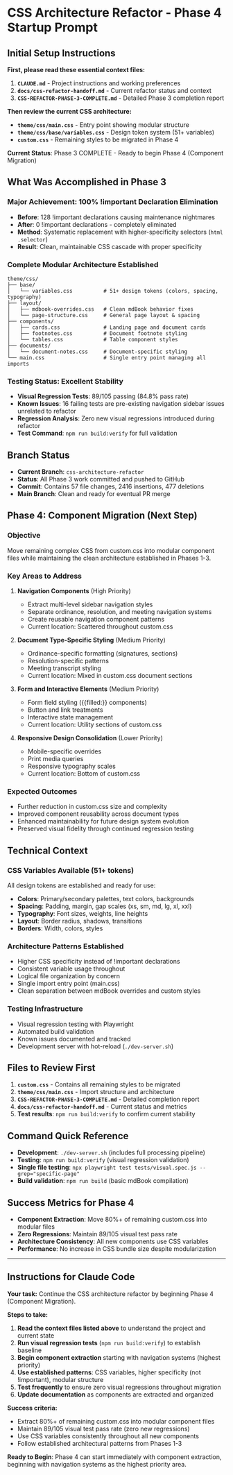 # CSS Architecture Refactor - Phase 4 Startup Prompt

## Initial Setup Instructions

**First, please read these essential context files:**
1. **`CLAUDE.md`** - Project instructions and working preferences
2. **`docs/css-refactor-handoff.md`** - Current refactor status and context
3. **`CSS-REFACTOR-PHASE-3-COMPLETE.md`** - Detailed Phase 3 completion report

**Then review the current CSS architecture:**
- **`theme/css/main.css`** - Entry point showing modular structure
- **`theme/css/base/variables.css`** - Design token system (51+ variables)
- **`custom.css`** - Remaining styles to be migrated in Phase 4

**Current Status**: Phase 3 COMPLETE - Ready to begin Phase 4 (Component Migration)

## What Was Accomplished in Phase 3

### Major Achievement: 100% !important Declaration Elimination
- **Before**: 128 !important declarations causing maintenance nightmares
- **After**: 0 !important declarations - completely eliminated
- **Method**: Systematic replacement with higher-specificity selectors (`html .selector`)
- **Result**: Clean, maintainable CSS cascade with proper specificity

### Complete Modular Architecture Established
```
theme/css/
├── base/
│   └── variables.css          # 51+ design tokens (colors, spacing, typography)
├── layout/
│   ├── mdbook-overrides.css   # Clean mdBook behavior fixes
│   └── page-structure.css     # General page layout & spacing
├── components/
│   ├── cards.css              # Landing page and document cards
│   ├── footnotes.css          # Document footnote styling
│   └── tables.css             # Table component styles
├── documents/
│   └── document-notes.css     # Document-specific styling
└── main.css                   # Single entry point managing all imports
```

### Testing Status: Excellent Stability
- **Visual Regression Tests**: 89/105 passing (84.8% pass rate)
- **Known Issues**: 16 failing tests are pre-existing navigation sidebar issues unrelated to refactor
- **Regression Analysis**: Zero new visual regressions introduced during refactor
- **Test Command**: `npm run build:verify` for full validation

## Branch Status
- **Current Branch**: `css-architecture-refactor`
- **Status**: All Phase 3 work committed and pushed to GitHub
- **Commit**: Contains 57 file changes, 2416 insertions, 477 deletions
- **Main Branch**: Clean and ready for eventual PR merge

## Phase 4: Component Migration (Next Step)

### Objective
Move remaining complex CSS from custom.css into modular component files while maintaining the clean architecture established in Phases 1-3.

### Key Areas to Address

1. **Navigation Components** (High Priority)
   - Extract multi-level sidebar navigation styles
   - Separate ordinance, resolution, and meeting navigation systems
   - Create reusable navigation component patterns
   - Current location: Scattered throughout custom.css

2. **Document Type-Specific Styling** (Medium Priority)
   - Ordinance-specific formatting (signatures, sections)
   - Resolution-specific patterns
   - Meeting transcript styling
   - Current location: Mixed in custom.css document sections

3. **Form and Interactive Elements** (Medium Priority)
   - Form field styling ({{filled:}} components)
   - Button and link treatments
   - Interactive state management
   - Current location: Utility sections of custom.css

4. **Responsive Design Consolidation** (Lower Priority)
   - Mobile-specific overrides
   - Print media queries
   - Responsive typography scales
   - Current location: Bottom of custom.css

### Expected Outcomes
- Further reduction in custom.css size and complexity
- Improved component reusability across document types
- Enhanced maintainability for future design system evolution
- Preserved visual fidelity through continued regression testing

## Technical Context

### CSS Variables Available (51+ tokens)
All design tokens are established and ready for use:
- **Colors**: Primary/secondary palettes, text colors, backgrounds
- **Spacing**: Padding, margin, gap scales (xs, sm, md, lg, xl, xxl)
- **Typography**: Font sizes, weights, line heights
- **Layout**: Border radius, shadows, transitions
- **Borders**: Width, colors, styles

### Architecture Patterns Established
- Higher CSS specificity instead of !important declarations
- Consistent variable usage throughout
- Logical file organization by concern
- Single import entry point (main.css)
- Clean separation between mdBook overrides and custom styles

### Testing Infrastructure
- Visual regression testing with Playwright
- Automated build validation
- Known issues documented and tracked
- Development server with hot-reload (`./dev-server.sh`)

## Files to Review First

1. **`custom.css`** - Contains all remaining styles to be migrated
2. **`theme/css/main.css`** - Import structure and architecture
3. **`CSS-REFACTOR-PHASE-3-COMPLETE.md`** - Detailed completion report
4. **`docs/css-refactor-handoff.md`** - Current status and metrics
5. **Test results**: `npm run build:verify` to confirm current stability

## Command Quick Reference

- **Development**: `./dev-server.sh` (includes full processing pipeline)
- **Testing**: `npm run build:verify` (visual regression validation)
- **Single file testing**: `npx playwright test tests/visual.spec.js --grep="specific-page"`
- **Build validation**: `npm run build` (basic mdBook compilation)

## Success Metrics for Phase 4

- **Component Extraction**: Move 80%+ of remaining custom.css into modular files
- **Zero Regressions**: Maintain 89/105 visual test pass rate
- **Architecture Consistency**: All new components use CSS variables
- **Performance**: No increase in CSS bundle size despite modularization

---

## Instructions for Claude Code

**Your task:** Continue the CSS architecture refactor by beginning Phase 4 (Component Migration). 

**Steps to take:**
1. **Read the context files listed above** to understand the project and current state
2. **Run visual regression tests** (`npm run build:verify`) to establish baseline
3. **Begin component extraction** starting with navigation systems (highest priority)
4. **Use established patterns**: CSS variables, higher specificity (not !important), modular structure
5. **Test frequently** to ensure zero visual regressions throughout migration
6. **Update documentation** as components are extracted and organized

**Success criteria:**
- Extract 80%+ of remaining custom.css into modular component files
- Maintain 89/105 visual test pass rate (zero new regressions)
- Use CSS variables consistently throughout all new components
- Follow established architectural patterns from Phases 1-3

**Ready to Begin**: Phase 4 can start immediately with component extraction, beginning with navigation systems as the highest priority area.